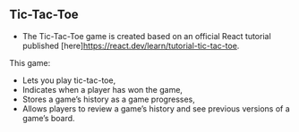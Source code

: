 ## Tic-Tac-Toe

- The Tic-Tac-Toe game is created based on an official React tutorial published [here]https://react.dev/learn/tutorial-tic-tac-toe.

This game:

- Lets you play tic-tac-toe,
- Indicates when a player has won the game,
- Stores a game’s history as a game progresses,
- Allows players to review a game’s history and see previous versions of a game’s board.

